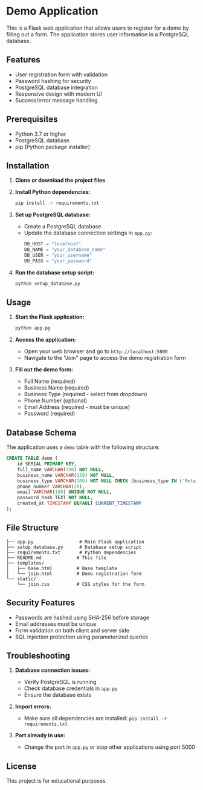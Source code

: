 # Demo Application

This is a Flask web application that allows users to register for a demo by filling out a form. The application stores user information in a PostgreSQL database.

## Features

- User registration form with validation
- Password hashing for security
- PostgreSQL database integration
- Responsive design with modern UI
- Success/error message handling

## Prerequisites

- Python 3.7 or higher
- PostgreSQL database
- pip (Python package installer)

## Installation

1. **Clone or download the project files**

2. **Install Python dependencies:**
   ```bash
   pip install -r requirements.txt
   ```

3. **Set up PostgreSQL database:**
   - Create a PostgreSQL database
   - Update the database connection settings in `app.py`:
     ```python
     DB_HOST = "localhost"
     DB_NAME = "your_database_name"
     DB_USER = "your_username"
     DB_PASS = "your_password"
     ```

4. **Run the database setup script:**
   ```bash
   python setup_database.py
   ```

## Usage

1. **Start the Flask application:**
   ```bash
   python app.py
   ```

2. **Access the application:**
   - Open your web browser and go to `http://localhost:5000`
   - Navigate to the "Join" page to access the demo registration form

3. **Fill out the demo form:**
   - Full Name (required)
   - Business Name (required)
   - Business Type (required - select from dropdown)
   - Phone Number (optional)
   - Email Address (required - must be unique)
   - Password (required)

## Database Schema

The application uses a `demo` table with the following structure:

```sql
CREATE TABLE demo (
    id SERIAL PRIMARY KEY,
    full_name VARCHAR(100) NOT NULL,
    business_name VARCHAR(150) NOT NULL,
    business_type VARCHAR(100) NOT NULL CHECK (business_type IN ('Retail Store', 'Restaurant/Cafe', 'Service Business', 'Healthcare', 'Real Estate', 'Other')),
    phone_number VARCHAR(20),
    email VARCHAR(100) UNIQUE NOT NULL,
    password_hash TEXT NOT NULL,
    created_at TIMESTAMP DEFAULT CURRENT_TIMESTAMP
);
```

## File Structure

```
├── app.py                 # Main Flask application
├── setup_database.py      # Database setup script
├── requirements.txt       # Python dependencies
├── README.md             # This file
├── templates/
│   ├── base.html         # Base template
│   └── join.html         # Demo registration form
└── static/
    └── join.css          # CSS styles for the form
```

## Security Features

- Passwords are hashed using SHA-256 before storage
- Email addresses must be unique
- Form validation on both client and server side
- SQL injection protection using parameterized queries

## Troubleshooting

1. **Database connection issues:**
   - Verify PostgreSQL is running
   - Check database credentials in `app.py`
   - Ensure the database exists

2. **Import errors:**
   - Make sure all dependencies are installed: `pip install -r requirements.txt`

3. **Port already in use:**
   - Change the port in `app.py` or stop other applications using port 5000

## License

This project is for educational purposes. 
